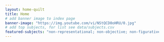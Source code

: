 ```yaml
---
layout: home-quilt
title: Home
# add banner image to index page 
banner-image: "https://img.youtube.com/vi/NStQCD0oHRU/0.jpg"
# add top subjects, for list see data/subjects.csv
featured-subjects: "non-representational; non-objective; non-figurative; computer; internet"
---
```


